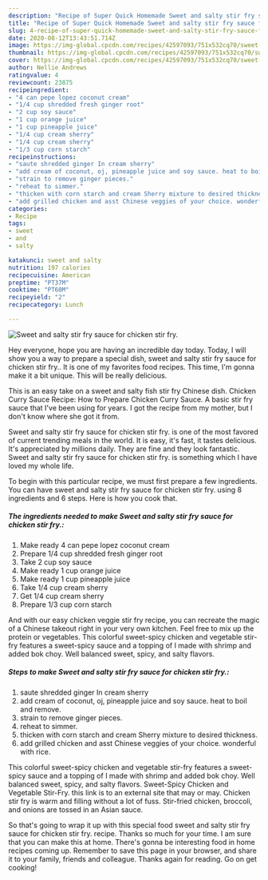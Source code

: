 ```yaml
---
description: "Recipe of Super Quick Homemade Sweet and salty stir fry sauce for chicken stir fry."
title: "Recipe of Super Quick Homemade Sweet and salty stir fry sauce for chicken stir fry."
slug: 4-recipe-of-super-quick-homemade-sweet-and-salty-stir-fry-sauce-for-chicken-stir-fry
date: 2020-08-12T13:43:51.714Z
image: https://img-global.cpcdn.com/recipes/42597093/751x532cq70/sweet-and-salty-stir-fry-sauce-for-chicken-stir-fry-recipe-main-photo.jpg
thumbnail: https://img-global.cpcdn.com/recipes/42597093/751x532cq70/sweet-and-salty-stir-fry-sauce-for-chicken-stir-fry-recipe-main-photo.jpg
cover: https://img-global.cpcdn.com/recipes/42597093/751x532cq70/sweet-and-salty-stir-fry-sauce-for-chicken-stir-fry-recipe-main-photo.jpg
author: Nellie Andrews
ratingvalue: 4
reviewcount: 23875
recipeingredient:
- "4 can pepe lopez coconut cream"
- "1/4 cup shredded fresh ginger root"
- "2 cup soy sauce"
- "1 cup orange juice"
- "1 cup pineapple juice"
- "1/4 cup cream sherry"
- "1/4 cup cream sherry"
- "1/3 cup corn starch"
recipeinstructions:
- "saute shredded ginger In cream sherry"
- "add cream of coconut, oj, pineapple juice and soy sauce. heat to boil and remove."
- "strain to remove ginger pieces."
- "reheat to simmer."
- "thicken with corn starch and cream Sherry mixture to desired thickness."
- "add grilled chicken and asst Chinese veggies of your choice. wonderful with rice."
categories:
- Recipe
tags:
- sweet
- and
- salty

katakunci: sweet and salty 
nutrition: 197 calories
recipecuisine: American
preptime: "PT37M"
cooktime: "PT60M"
recipeyield: "2"
recipecategory: Lunch

---
```



![Sweet and salty stir fry sauce for chicken stir fry.](https://img-global.cpcdn.com/recipes/42597093/751x532cq70/sweet-and-salty-stir-fry-sauce-for-chicken-stir-fry-recipe-main-photo.jpg)

Hey everyone, hope you are having an incredible day today. Today, I will show you a way to prepare a special dish, sweet and salty stir fry sauce for chicken stir fry.. It is one of my favorites food recipes. This time, I'm gonna make it a bit unique. This will be really delicious.

This is an easy take on a sweet and salty fish stir fry Chinese dish. Chicken Curry Sauce Recipe: How to Prepare Chicken Curry Sauce. A basic stir fry sauce that I&#39;ve been using for years. I got the recipe from my mother, but I don&#39;t know where she got it from.

Sweet and salty stir fry sauce for chicken stir fry. is one of the most favored of current trending meals in the world. It is easy, it's fast, it tastes delicious. It's appreciated by millions daily. They are fine and they look fantastic. Sweet and salty stir fry sauce for chicken stir fry. is something which I have loved my whole life.


To begin with this particular recipe, we must first prepare a few ingredients. You can have sweet and salty stir fry sauce for chicken stir fry. using 8 ingredients and 6 steps. Here is how you cook that.

<!--inarticleads1-->

##### The ingredients needed to make Sweet and salty stir fry sauce for chicken stir fry.:

1. Make ready 4 can pepe lopez coconut cream
1. Prepare 1/4 cup shredded fresh ginger root
1. Take 2 cup soy sauce
1. Make ready 1 cup orange juice
1. Make ready 1 cup pineapple juice
1. Take 1/4 cup cream sherry
1. Get 1/4 cup cream sherry
1. Prepare 1/3 cup corn starch


And with our easy chicken veggie stir fry recipe, you can recreate the magic of a Chinese takeout right in your very own kitchen. Feel free to mix up the protein or vegetables. This colorful sweet-spicy chicken and vegetable stir-fry features a sweet-spicy sauce and a topping of I made with shrimp and added bok choy. Well balanced sweet, spicy, and salty flavors. 

<!--inarticleads2-->

##### Steps to make Sweet and salty stir fry sauce for chicken stir fry.:

1. saute shredded ginger In cream sherry
1. add cream of coconut, oj, pineapple juice and soy sauce. heat to boil and remove.
1. strain to remove ginger pieces.
1. reheat to simmer.
1. thicken with corn starch and cream Sherry mixture to desired thickness.
1. add grilled chicken and asst Chinese veggies of your choice. wonderful with rice.


This colorful sweet-spicy chicken and vegetable stir-fry features a sweet-spicy sauce and a topping of I made with shrimp and added bok choy. Well balanced sweet, spicy, and salty flavors. Sweet-Spicy Chicken and Vegetable Stir-Fry. this link is to an external site that may or may. Chicken stir fry is warm and filling without a lot of fuss. Stir-fried chicken, broccoli, and onions are tossed in an Asian sauce. 

So that's going to wrap it up with this special food sweet and salty stir fry sauce for chicken stir fry. recipe. Thanks so much for your time. I am sure that you can make this at home. There's gonna be interesting food in home recipes coming up. Remember to save this page in your browser, and share it to your family, friends and colleague. Thanks again for reading. Go on get cooking!
